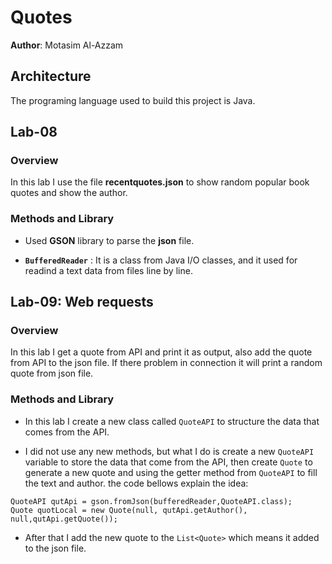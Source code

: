 # Quotes

**Author**: Motasim Al-Azzam

## Architecture

The programing language used to build this project is Java.

## Lab-08

### Overview

In this lab I use the file **recentquotes.json** to show random popular book quotes and show the author.

### Methods and Library

* Used **GSON** library to parse the **json** file.

*  **`BufferedReader`** : It is a class from Java I/O classes, and it used for readind a text data from files line by line.

## Lab-09: Web requests

### Overview

In this lab I get a quote from API and print it as output, also add the quote from API to the json file. If there problem in connection it will print a random quote from json file.

### Methods and Library

* In this lab I create a new class called  `QuoteAPI` to structure the data that comes from the API.

* I did not use any new methods, but what I do is create a new `QuoteAPI` variable to store the data that come from the API, then create `Quote` to generate a new quote and using the getter method from `QuoteAPI` to fill the text and author. the code bellows explain the idea:

```
QuoteAPI qutApi = gson.fromJson(bufferedReader,QuoteAPI.class);
Quote quotLocal = new Quote(null, qutApi.getAuthor(), null,qutApi.getQuote());

 ```

 * After that I add the new quote to the `List<Quote>` which means it added to the json file.